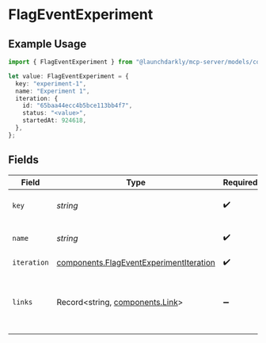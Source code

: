# FlagEventExperiment

## Example Usage

```typescript
import { FlagEventExperiment } from "@launchdarkly/mcp-server/models/components";

let value: FlagEventExperiment = {
  key: "experiment-1",
  name: "Experiment 1",
  iteration: {
    id: "65baa44ecc4b5bce113bb4f7",
    status: "<value>",
    startedAt: 924618,
  },
};
```

## Fields

| Field                                                                                              | Type                                                                                               | Required                                                                                           | Description                                                                                        | Example                                                                                            |
| -------------------------------------------------------------------------------------------------- | -------------------------------------------------------------------------------------------------- | -------------------------------------------------------------------------------------------------- | -------------------------------------------------------------------------------------------------- | -------------------------------------------------------------------------------------------------- |
| `key`                                                                                              | *string*                                                                                           | :heavy_check_mark:                                                                                 | The experiment key                                                                                 | experiment-1                                                                                       |
| `name`                                                                                             | *string*                                                                                           | :heavy_check_mark:                                                                                 | The experiment name                                                                                | Experiment 1                                                                                       |
| `iteration`                                                                                        | [components.FlagEventExperimentIteration](../../models/components/flageventexperimentiteration.md) | :heavy_check_mark:                                                                                 | N/A                                                                                                |                                                                                                    |
| `links`                                                                                            | Record<string, [components.Link](../../models/components/link.md)>                                 | :heavy_minus_sign:                                                                                 | The location and content type of related resources                                                 |                                                                                                    |